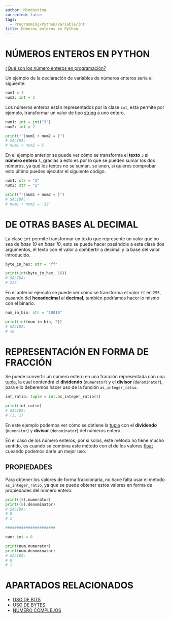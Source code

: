 ```yaml
---
author: Mindusting
corrected: false
tags:
  - Programming/Python/Variable/Int
title: Números enteros en Python
---
```


# NÚMEROS ENTEROS EN PYTHON

[¿Qué son los número enteros en programación?](../../pc/pc_variable.md#ENTEROS)

Un ejemplo de la declaración de variables de números enteros sería el siguiente:

```py
num1 = 3
num2: int = 2
```

Los números enteros están representados por la clase `int`, esta permite por ejemplo, transformar un valor de tipo [string](py_str.md) a uno entero.

```py
num1: int = int("3")
num2: int = 2

print(f"{num1 + num2 = }")
# SALIDA:
# num1 + num2 = 5
```

En el ejemplo anterior se puede ver cómo se transforma el **texto** `3` al **número entero** `3`, gracias a esto es por lo que se pueden sumar los dos números, ya qué los textos no se suman, se unen, si quieres comprobar esto último puedes ejecutar el siguiente código.

```py
num1: str = "3"
num2: str = "2"

print(f"{num1 + num2 = }")
# SALIDA:
# num1 + num2 = '32'
```

# DE OTRAS BASES AL DECIMAL

La clase `int` permite transformar un texto que represente un valor que no sea de *base 10* en *base 10*, esto se puede hacer pasándole a esta clase dos argumentos, el texto con el valor a combertir a decimal y la base del valor introducido.

```py
byte_in_hex: str = "ff"

print(int(byte_in_hex, 16))
# SALIDA:
# 255
```

En el anterior ejemplo se puede ver cómo se transforma el valor `ff` en `255`, pasando del **hexadecimal** al **decimal**, también podríamos hacer lo mismo con el binario.

```py
num_in_bin: str = "10010"

print(int(num_in_bin, 2))
# SALIDA:
# 18
```

# REPRESENTACIÓN EN FORMA DE FRACCIÓN

Se puede convertir un número entero en una fracción representada con una [tupla](py_tuple.md), la cual contendrá el **dividendo** (`numerator`) y el **divisor** (`denominator`), para ello deberemos hacer uso de la función `as_integer_ratio`.

```py
int_ratio: tuple = int.as_integer_ratio(3)

print(int_ratio)
# SALIDA:
# (3, 1)
```

En este ejemplo podemos ver cómo se obtiene la [tupla](py_tuple.md) con el **dividendo** (`numerator`) y **divisor** (`denominator`) del números entero.

En el caso de los número enteros, por sí solos, este método no tiene mucho sentido, es cuando se combina este método con el de los valores [float](py_float.md) cueando podemos darle un mejor uso.

## PROPIEDADES

Para obtener los valores de forma fraccionaria, no hace falta usar el método `as_integer_ratio`, ya que se puede obtener estos valores en forma de propiedades del número entero.

```py
print((8).numerator)
print((8).denominator)
# SALIDA:
# 8
# 1

######################

num: int = 8

print(num.numerator)
print(num.denominator)
# SALIDA:
# 8
# 1
```

# APARTADOS RELACIONADOS

- [USO DE BITS](Int/Int_Bit.md)
- [USO DE BYTES](Int/Int_Bytes.md)
- [NÚMERO COMPLEJOS](py_complex.md)
